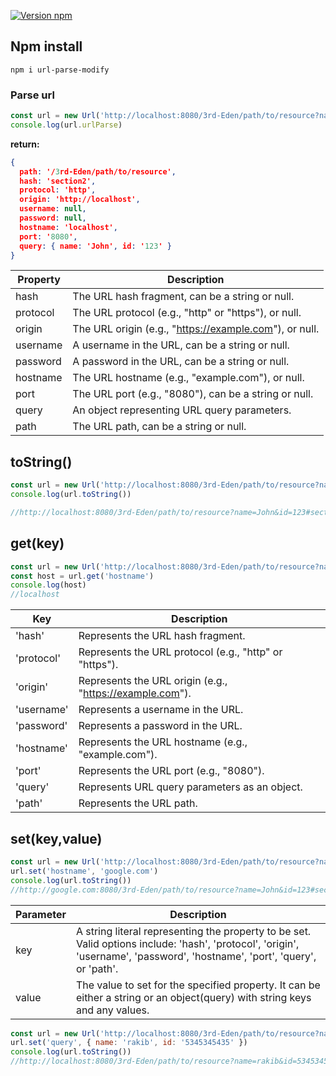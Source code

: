 
[![Version npm](https://img.shields.io/npm/v/url-parse-modify.svg?style=flat-square)](https://www.npmjs.com/package/url-parse-modify)

## Npm install

```
npm i url-parse-modify
```

### Parse url

```js
const url = new Url('http://localhost:8080/3rd-Eden/path/to/resource?name=John&id=123#section2')
console.log(url.urlParse)
```

**return:**

```json
{
  path: '/3rd-Eden/path/to/resource',
  hash: 'section2',
  protocol: 'http',
  origin: 'http://localhost',
  username: null,
  password: null,
  hostname: 'localhost',
  port: '8080',
  query: { name: 'John', id: '123' }
}
```

| Property  | Description                                        |
|-----------|----------------------------------------------------|
| hash      | The URL hash fragment, can be a string or null.   |
| protocol  | The URL protocol (e.g., "http" or "https"), or null. |
| origin    | The URL origin (e.g., "<https://example.com>"), or null. |
| username  | A username in the URL, can be a string or null.   |
| password  | A password in the URL, can be a string or null.   |
| hostname  | The URL hostname (e.g., "example.com"), or null. |
| port      | The URL port (e.g., "8080"), can be a string or null. |
| query     | An object representing URL query parameters.     |
| path      | The URL path, can be a string or null.            |

## toString()

```js
const url = new Url('http://localhost:8080/3rd-Eden/path/to/resource?name=John&id=123#section2')
console.log(url.toString())

//http://localhost:8080/3rd-Eden/path/to/resource?name=John&id=123#section2
```

## get(key)

```js
const url = new Url('http://localhost:8080/3rd-Eden/path/to/resource?name=John&id=123#section2')
const host = url.get('hostname')
console.log(host)
//localhost
```

| Key        | Description                                        |
|------------|----------------------------------------------------|
| 'hash'     | Represents the URL hash fragment.                 |
| 'protocol' | Represents the URL protocol (e.g., "http" or "https"). |
| 'origin'   | Represents the URL origin (e.g., "<https://example.com>"). |
| 'username' | Represents a username in the URL.                |
| 'password' | Represents a password in the URL.                |
| 'hostname' | Represents the URL hostname (e.g., "example.com"). |
| 'port'     | Represents the URL port (e.g., "8080").           |
| 'query'    | Represents URL query parameters as an object.    |
| 'path'     | Represents the URL path.                         |

## set(key,value)

```js
const url = new Url('http://localhost:8080/3rd-Eden/path/to/resource?name=John&id=123#section2')
url.set('hostname', 'google.com')
console.log(url.toString())
//http://google.com:8080/3rd-Eden/path/to/resource?name=John&id=123#section2
```

| Parameter  | Description                                        |
|------------|----------------------------------------------------|
| key        | A string literal representing the property to be set. Valid options include: 'hash', 'protocol', 'origin', 'username', 'password', 'hostname', 'port', 'query', or 'path'. |
| value      | The value to set for the specified property. It can be either a string or an object(query) with string keys and any values. |

```js
const url = new Url('http://localhost:8080/3rd-Eden/path/to/resource?name=John&id=123#section2')
url.set('query', { name: 'rakib', id: '5345345435' })
console.log(url.toString())
//http://localhost:8080/3rd-Eden/path/to/resource?name=rakib&id=5345345435#section2

```
